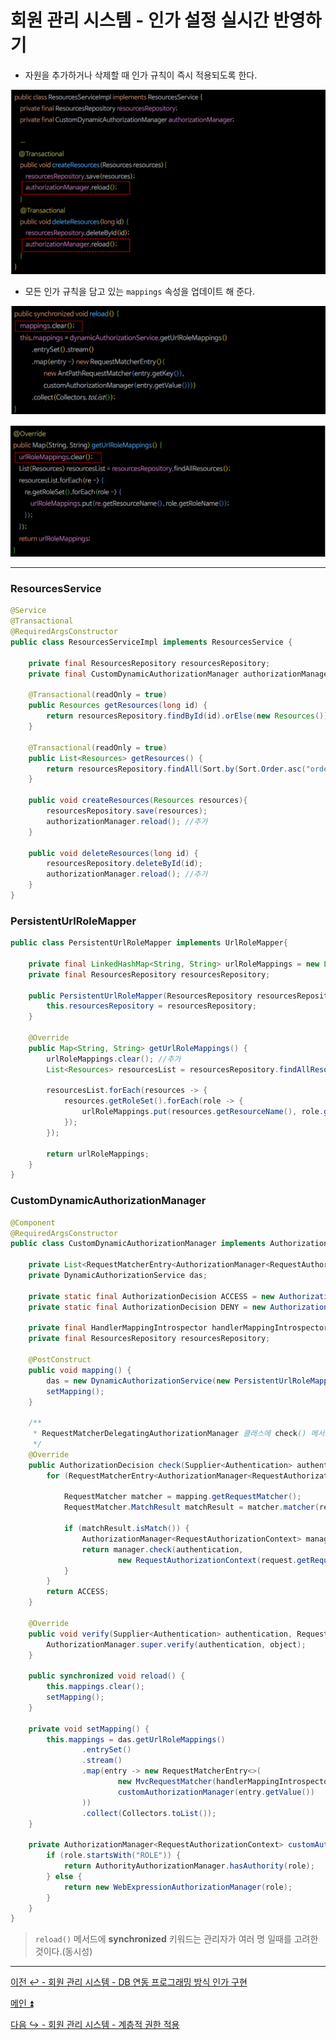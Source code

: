 # 회원 관리 시스템 - 인가 설정 실시간 반영하기

- 자원을 추가하거나 삭제할 때 인가 규칙이 즉시 적용되도록 한다.

![img.png](image/img.png)

- 모든 인가 규칙을 담고 있는 `mappings` 속성을 업데이트 해 준다.

![img_1.png](image/img_1.png)

![img_2.png](image/img_2.png)

---

### ResourcesService

```java
@Service
@Transactional
@RequiredArgsConstructor
public class ResourcesServiceImpl implements ResourcesService {

    private final ResourcesRepository resourcesRepository;
    private final CustomDynamicAuthorizationManager authorizationManager;

    @Transactional(readOnly = true)
    public Resources getResources(long id) {
        return resourcesRepository.findById(id).orElse(new Resources());
    }

    @Transactional(readOnly = true)
    public List<Resources> getResources() {
        return resourcesRepository.findAll(Sort.by(Sort.Order.asc("orderNum")));
    }

    public void createResources(Resources resources){
        resourcesRepository.save(resources);
        authorizationManager.reload(); //추가
    }

    public void deleteResources(long id) {
        resourcesRepository.deleteById(id);
        authorizationManager.reload(); //추가
    }
}
```

### PersistentUrlRoleMapper

```java
public class PersistentUrlRoleMapper implements UrlRoleMapper{

    private final LinkedHashMap<String, String> urlRoleMappings = new LinkedHashMap<>();
    private final ResourcesRepository resourcesRepository;

    public PersistentUrlRoleMapper(ResourcesRepository resourcesRepository) {
        this.resourcesRepository = resourcesRepository;
    }

    @Override
    public Map<String, String> getUrlRoleMappings() {
        urlRoleMappings.clear(); //추가
        List<Resources> resourcesList = resourcesRepository.findAllResources();

        resourcesList.forEach(resources -> {
            resources.getRoleSet().forEach(role -> {
                urlRoleMappings.put(resources.getResourceName(), role.getRoleName());
            });
        });

        return urlRoleMappings;
    }
}
```

### CustomDynamicAuthorizationManager

```java
@Component
@RequiredArgsConstructor
public class CustomDynamicAuthorizationManager implements AuthorizationManager<RequestAuthorizationContext> {

    private List<RequestMatcherEntry<AuthorizationManager<RequestAuthorizationContext>>> mappings;
    private DynamicAuthorizationService das;
    
    private static final AuthorizationDecision ACCESS = new AuthorizationDecision(true);
    private static final AuthorizationDecision DENY = new AuthorizationDecision(false);

    private final HandlerMappingIntrospector handlerMappingIntrospector;
    private final ResourcesRepository resourcesRepository;

    @PostConstruct
    public void mapping() {
        das = new DynamicAuthorizationService(new PersistentUrlRoleMapper(resourcesRepository));
        setMapping();
    }

    /**
     * RequestMatcherDelegatingAuthorizationManager 클래스에 check() 메서드 그대로
     */
    @Override
    public AuthorizationDecision check(Supplier<Authentication> authentication, RequestAuthorizationContext request) {
        for (RequestMatcherEntry<AuthorizationManager<RequestAuthorizationContext>> mapping : this.mappings) {

            RequestMatcher matcher = mapping.getRequestMatcher();
            RequestMatcher.MatchResult matchResult = matcher.matcher(request.getRequest());

            if (matchResult.isMatch()) {
                AuthorizationManager<RequestAuthorizationContext> manager = mapping.getEntry();
                return manager.check(authentication,
                        new RequestAuthorizationContext(request.getRequest(), matchResult.getVariables()));
            }
        }
        return ACCESS;
    }

    @Override
    public void verify(Supplier<Authentication> authentication, RequestAuthorizationContext object) {
        AuthorizationManager.super.verify(authentication, object);
    }

    public synchronized void reload() {
        this.mappings.clear();
        setMapping();
    }

    private void setMapping() {
        this.mappings = das.getUrlRoleMappings()
                .entrySet()
                .stream()
                .map(entry -> new RequestMatcherEntry<>(
                        new MvcRequestMatcher(handlerMappingIntrospector, entry.getKey()),
                        customAuthorizationManager(entry.getValue())
                ))
                .collect(Collectors.toList());
    }

    private AuthorizationManager<RequestAuthorizationContext> customAuthorizationManager(String role) {
        if (role.startsWith("ROLE")) {
            return AuthorityAuthorizationManager.hasAuthority(role);
        } else {
            return new WebExpressionAuthorizationManager(role);
        }
    }
}
```

> `reload()` 메서드에 **synchronized** 키워드는 관리자가 여러 명 일때를 고려한 것이다.(동시성)

---

[이전 ↩️ - 회원 관리 시스템 - DB 연동 프로그래밍 방식 인가 구현](https://github.com/genesis12345678/TIL/blob/main/Spring/security/Projects/%ED%9A%8C%EC%9B%90_%EA%B4%80%EB%A6%AC_%EC%8B%9C%EC%8A%A4%ED%85%9C/DB/Main.md)

[메인 ⏫](https://github.com/genesis12345678/TIL/blob/main/Spring/security/main.md)

[다음 ↪️ - 회원 관리 시스템 - 계층적 권한 적용](https://github.com/genesis12345678/TIL/blob/main/Spring/security/Projects/%ED%9A%8C%EC%9B%90_%EA%B4%80%EB%A6%AC_%EC%8B%9C%EC%8A%A4%ED%85%9C/%EA%B3%84%EC%B8%B5%EC%A0%81%EA%B6%8C%ED%95%9C/Main.md)
